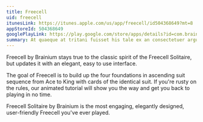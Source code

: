 ```yaml
---
title: Freecell
uid: freecell
itunesLink: https://itunes.apple.com/us/app/freecell/id504368649?mt=8
appStoreId: 504368649
googlePlayLink: https://play.google.com/store/apps/details?id=com.brainium.freecellfree&hl=en
summary: At quaeque at tritani fuisset his tale ex an consectetuer argumentum.
---
```


Freecell by Brainium stays true to the classic spirit of the Freecell Solitaire, but updates it with an elegant, easy to use interface.

The goal of Freecell is to build up the four foundations in ascending suit sequence from Ace to King with cards of the identical suit. If you're rusty on the rules, our animated tutorial will show you the way and get you back to playing in no time.

Freecell Solitaire by Brainium is the most engaging, elegantly designed, user-friendly Freecell you've ever played.
